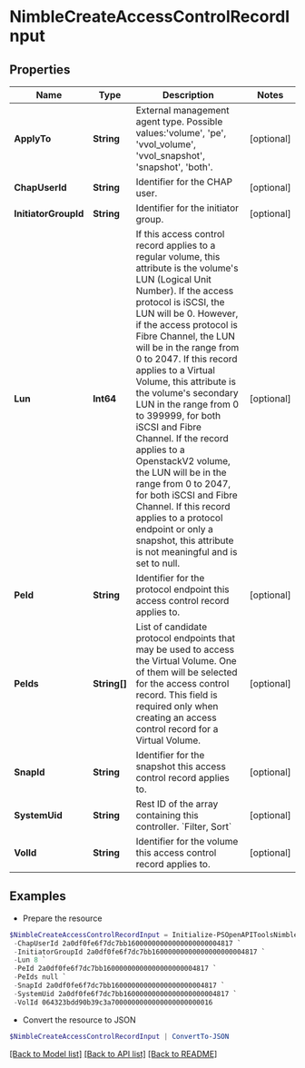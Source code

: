 # NimbleCreateAccessControlRecordInput
## Properties

Name | Type | Description | Notes
------------ | ------------- | ------------- | -------------
**ApplyTo** | **String** | External management agent type. Possible values:&#39;volume&#39;, &#39;pe&#39;, &#39;vvol_volume&#39;, &#39;vvol_snapshot&#39;, &#39;snapshot&#39;, &#39;both&#39;. | [optional] 
**ChapUserId** | **String** | Identifier for the CHAP user. | [optional] 
**InitiatorGroupId** | **String** | Identifier for the initiator group. | [optional] 
**Lun** | **Int64** | If this access control record applies to a regular volume, this attribute is the volume&#39;s LUN (Logical Unit Number). If the access protocol is iSCSI, the LUN will be 0. However, if the access protocol is Fibre Channel, the LUN will be in the range from 0 to 2047. If this record applies to a Virtual Volume, this attribute is the volume&#39;s secondary LUN in the range from 0 to 399999, for both iSCSI and Fibre Channel. If the record applies to a OpenstackV2 volume, the LUN will be in the range from 0 to 2047, for both iSCSI and Fibre Channel. If this record applies to a protocol endpoint or only a snapshot, this attribute is not meaningful and is set to null. | [optional] 
**PeId** | **String** | Identifier for the protocol endpoint this access control record applies to. | [optional] 
**PeIds** | **String[]** | List of candidate protocol endpoints that may be used to access the Virtual Volume. One of them will be selected for the access control record. This field is required only when creating an access control record for a Virtual Volume. | [optional] 
**SnapId** | **String** | Identifier for the snapshot this access control record applies to. | [optional] 
**SystemUid** | **String** | Rest ID of the array containing this controller. &#x60;Filter, Sort&#x60; | [optional] 
**VolId** | **String** | Identifier for the volume this access control record applies to. | [optional] 

## Examples

- Prepare the resource
```powershell
$NimbleCreateAccessControlRecordInput = Initialize-PSOpenAPIToolsNimbleCreateAccessControlRecordInput  -ApplyTo pe `
 -ChapUserId 2a0df0fe6f7dc7bb16000000000000000000004817 `
 -InitiatorGroupId 2a0df0fe6f7dc7bb16000000000000000000004817 `
 -Lun 8 `
 -PeId 2a0df0fe6f7dc7bb16000000000000000000004817 `
 -PeIds null `
 -SnapId 2a0df0fe6f7dc7bb16000000000000000000004817 `
 -SystemUid 2a0df0fe6f7dc7bb16000000000000000000004817 `
 -VolId 064323bdd90b39c3a7000000000000000000000016
```

- Convert the resource to JSON
```powershell
$NimbleCreateAccessControlRecordInput | ConvertTo-JSON
```

[[Back to Model list]](../README.md#documentation-for-models) [[Back to API list]](../README.md#documentation-for-api-endpoints) [[Back to README]](../README.md)

